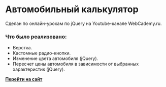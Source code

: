 # Автомобильный калькулятор 

Сделан по онлайн-урокам по jQuery на Youtube-канале WebCademy.ru. 

### Что было реализовано:

- Верстка.
- Кастомные радио-кнопки.
- Изменение цвета автомобиля (jQuery).
- Пересчет цены автомобиля в зависимости от выбранных характеристик (jQuery).

[**Перейти на сайт**](http://t92635uk.beget.tech/car-calculator/)
